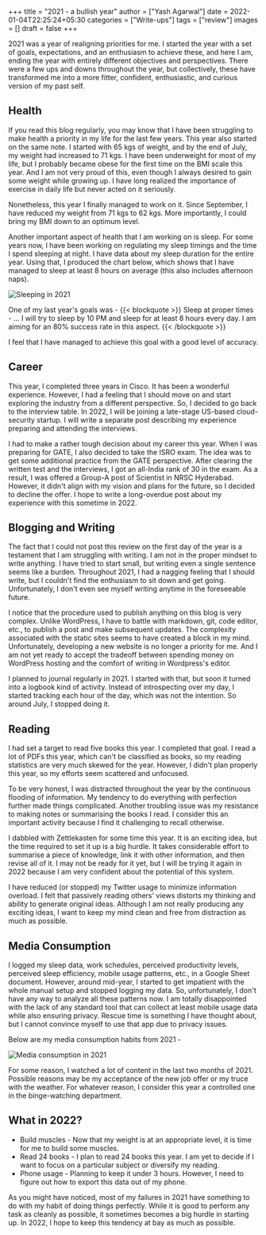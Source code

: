 +++
title = "2021 - a bullish year"
author = ["Yash Agarwal"]
date = 2022-01-04T22:25:24+05:30
categories = ["Write-ups"]
tags = ["review"]
images = []
draft = false
+++

2021 was a year of realigning priorities for me. I started the year with a set of goals, expectations, and an enthusiasm to achieve these, and here I am, ending the year with entirely different objectives and perspectives. There were a few ups and downs throughout the year, but collectively, these have transformed me into a more fitter, confident, enthusiastic, and curious version of my past self.

## Health

If you read this blog regularly, you may know that I have been struggling to make health a priority in my life for the last few years. This year also started on the same note. I started with 65 kgs of weight, and by the end of July, my weight had increased to 71 kgs. I have been underweight for most of my life, but I probably became obese for the first time on the BMI scale this year. And I am not very proud of this, even though I always desired to gain some weight while growing up. I have long realized the importance of exercise in daily life but never acted on it seriously.

Nonetheless, this year I finally managed to work on it. Since September, I have reduced my weight from 71 kgs to 62 kgs. More importantly, I could bring my BMI down to an optimum level.

Another important aspect of health that I am working on is sleep. For some years now, I have been working on regulating my sleep timings and the time I spend sleeping at night. I have data about my sleep duration for the entire year. Using that, I produced the chart below, which shows that I have managed to sleep at least 8 hours on average (this also includes afternoon naps).

![Sleeping in 2021](/images/posts/2022-01-04/average_sleep_duration.png "Sleeping in 2021")

One of my last year's goals was -
{{< blockquote >}}
Sleep at proper times - ... I will try to sleep by 10 PM and sleep for at least 8 hours every day. I am aiming for an 80% success rate in this aspect.
{{< /blockquote >}}

I feel that I have managed to achieve this goal with a good level of accuracy.

## Career

This year, I completed three years in Cisco. It has been a wonderful experience. However, I had a feeling that I should move on and start exploring the industry from a different perspective. So, I decided to go back to the interview table. In 2022, I will be joining a late-stage US-based cloud-security startup. I will write a separate post describing my experience preparing and attending the interviews.

I had to make a rather tough decision about my career this year. When I was preparing for GATE, I also decided to take the ISRO exam. The idea was to get some additional practice from the GATE perspective. After clearing the written test and the interviews, I got an all-India rank of 30 in the exam. As a result, I was offered a Group-A post of Scientist in NRSC Hyderabad. However, it didn't align with my vision and plans for the future, so I decided to decline the offer. I hope to write a long-overdue post about my experience with this sometime in 2022.

## Blogging and Writing

The fact that I could not post this review on the first day of the year is a testament that I am struggling with writing. I am not in the proper mindset to write anything. I have tried to start small, but writing even a single sentence seems like a burden. Throughout 2021, I had a nagging feeling that I should write, but I couldn't find the enthusiasm to sit down and get going. Unfortunately, I don't even see myself writing anytime in the foreseeable future.

I notice that the procedure used to publish anything on this blog is very complex. Unlike WordPress, I have to battle with markdown, git, code editor, etc., to publish a post and make subsequent updates. The complexity associated with the static sites seems to have created a block in my mind. Unfortunately, developing a new website is no longer a priority for me. And I am not yet ready to accept the tradeoff between spending money on WordPress hosting and the comfort of writing in Wordpress's editor.

I planned to journal regularly in 2021. I started with that, but soon it turned into a logbook kind of activity. Instead of introspecting over my day, I started tracking each hour of the day, which was not the intention. So around July, I stopped doing it.

## Reading

I had set a target to read five books this year. I completed that goal. I read a lot of PDFs this year, which can't be classified as books, so my reading statistics are very much skewed for the year. However, I didn't plan properly this year, so my efforts seem scattered and unfocused.

To be very honest, I was distracted throughout the year by the continuous flooding of information. My tendency to do everything with perfection further made things complicated. Another troubling issue was my resistance to making notes or summarising the books I read. I consider this an important activity because I find it challenging to recall otherwise.

I dabbled with Zettlekasten for some time this year. It is an exciting idea, but the time required to set it up is a big hurdle. It takes considerable effort to summarise a piece of knowledge, link it with other information, and then revise all of it. I may not be ready for it yet, but I will be trying it again in 2022 because I am very confident about the potential of this system.

I have reduced (or stopped) my Twitter usage to minimize information overload. I felt that passively reading others' views distorts my thinking and ability to generate original ideas. Although I am not really producing any exciting ideas, I want to keep my mind clean and free from distraction as much as possible.

## Media Consumption

I logged my sleep data, work schedules, perceived productivity levels, perceived sleep efficiency, mobile usage patterns, etc., in a Google Sheet document. However, around mid-year, I started to get impatient with the whole manual setup and stopped logging my data. So, unfortunately, I don't have any way to analyze all these patterns now. I am totally disappointed with the lack of any standard tool that can collect at least mobile usage data while also ensuring privacy. Rescue time is something I have thought about, but I cannot convince myself to use that app due to privacy issues.

Below are my media consumption habits from 2021 -

![Media consumption in 2021](/images/posts/2022-01-04/media_consumption_in_2021.png "Media consumption in 2021")

For some reason, I watched a lot of content in the last two months of 2021. Possible reasons may be my acceptance of the new job offer or my truce with the weather. For whatever reason, I consider this year a controlled one in the binge-watching department.

## What in 2022?

- Build muscles - Now that my weight is at an appropriate level, it is time for me to build some muscles.
- Read 24 books - I plan to read 24 books this year. I am yet to decide if I want to focus on a particular subject or diversify my reading.
- Phone usage - Planning to keep it under 3 hours. However, I need to figure out how to export this data out of my phone.

As you might have noticed, most of my failures in 2021 have something to do with my habit of doing things perfectly. While it is good to perform any task as cleanly as possible, it sometimes becomes a big hurdle in starting up. In 2022, I hope to keep this tendency at bay as much as possible.
